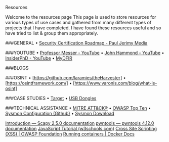 Resources

Welcome to the resources page
This page is used to store resources for various types of use cases and gathered from many different types of projects that I have completed. I have found these resources useful and so have tried to list & group them appropriately. 

###GENERAL
•	[Security Certification Roadmap - Paul Jerimy Media](https://pauljerimy.com/security-certification-roadmap/)

###YOUTUBE
•	[Professor Messer - YouTube](https://www.youtube.com/@professormesser)
•	[John Hammond - YouTube](https://www.youtube.com/channel/UCVeW9qkBjo3zosnqUbG7CFw)
•	[InsiderPhD - YouTube](https://www.youtube.com/channel/UCPiN9NPjIer8Do9gUFxKv7A)
•	[MyDFIR](https://www.youtube.com/@MyDFIR)

###BLOGS

###OSINT
•	[https://github.com/laramies/theHarvester]
•	[https://osintframework.com/]
•	[https://www.varonis.com/blog/what-is-osint]

###CASE STUDIES
•	[Target](https://corporate.target.com/news-features/article/2013/12/important-notice-unauthorized-access-to-payment-ca)
• [USB Dongles](https://www.csoonline.com/article/569163/cybercriminal-group-mails-malicious-usb-dongles-to-targeted-companies.html)

###TECHNICAL ASSISTANCE
•	[MITRE ATT&CK®](https://attack.mitre.org/)
•	[OWASP Top Ten](https://owasp.org/www-project-top-ten/)
•	[Sysmon Configuration (Github)](https://github.com/olafhartong/sysmon-modular/blob/master/sysmonconfig.xml)
•	[Sysmon Download](https://learn.microsoft.com/en-us/sysinternals/downloads/sysmon)


[Introduction — Scapy 2.5.0 documentation](https://scapy.readthedocs.io/en/latest/introduction.html)
[pwntools — pwntools 4.12.0 documentation](https://docs.pwntools.com/en/stable/)
[JavaScript Tutorial (w3schools.com)](https://www.w3schools.com/js/default.asp)
[Cross Site Scripting (XSS) | OWASP Foundation](https://owasp.org/www-community/attacks/xss/)
[Running containers | Docker Docs](https://docs.pwntools.com/en/stable/)

